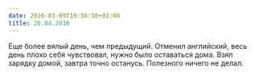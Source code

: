 ```yaml
---
date: 2016-03-09T19:56:50+01:00
title: 26.04.2016
---
```


Еще более вялый день, чем предыдущий. Отменил английский, весь день плохо себя чувствовал, нужно было оставаться дома. Взял зарядку домой, завтра точно останусь. Полезного ничего не делал. 